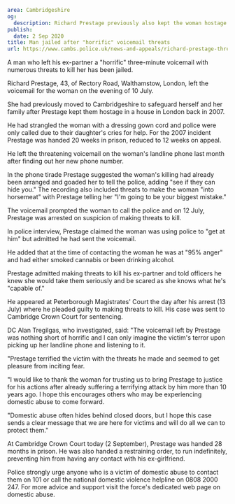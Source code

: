 ```yaml
area: Cambridgeshire
og:
  description: Richard Prestage previously also kept the woman hostage
publish:
  date: 2 Sep 2020
title: Man jailed after "horrific" voicemail threats
url: https://www.cambs.police.uk/news-and-appeals/richard-prestage-threats-to-kill-sentencing
```

A man who left his ex-partner a "horrific" three-minute voicemail with numerous threats to kill her has been jailed.

Richard Prestage, 43, of Rectory Road, Walthamstow, London, left the voicemail for the woman on the evening of 10 July.

She had previously moved to Cambridgeshire to safeguard herself and her family after Prestage kept them hostage in a house in London back in 2007.

He had strangled the woman with a dressing gown cord and police were only called due to their daughter's cries for help. For the 2007 incident Prestage was handed 20 weeks in prison, reduced to 12 weeks on appeal.

He left the threatening voicemail on the woman's landline phone last month after finding out her new phone number.

In the phone tirade Prestage suggested the woman's killing had already been arranged and goaded her to tell the police, adding "see if they can hide you." The recording also included threats to make the woman "into horsemeat" with Prestage telling her "I'm going to be your biggest mistake."

The voicemail prompted the woman to call the police and on 12 July, Prestage was arrested on suspicion of making threats to kill.

In police interview, Prestage claimed the woman was using police to "get at him" but admitted he had sent the voicemail.

He added that at the time of contacting the woman he was at "95% anger" and had either smoked cannabis or been drinking alcohol.

Prestage admitted making threats to kill his ex-partner and told officers he knew she would take them seriously and be scared as she knows what he's "capable of."

He appeared at Peterborough Magistrates' Court the day after his arrest (13 July) where he pleaded guilty to making threats to kill. His case was sent to Cambridge Crown Court for sentencing.

DC Alan Tregilgas, who investigated, said: "The voicemail left by Prestage was nothing short of horrific and I can only imagine the victim's terror upon picking up her landline phone and listening to it.

"Prestage terrified the victim with the threats he made and seemed to get pleasure from inciting fear.

"I would like to thank the woman for trusting us to bring Prestage to justice for his actions after already suffering a terrifying attack by him more than 10 years ago. I hope this encourages others who may be experiencing domestic abuse to come forward.

"Domestic abuse often hides behind closed doors, but I hope this case sends a clear message that we are here for victims and will do all we can to protect them."

At Cambridge Crown Court today (2 September), Prestage was handed 28 months in prison. He was also handed a restraining order, to run indefinitely, preventing him from having any contact with his ex-girlfriend.

Police strongly urge anyone who is a victim of domestic abuse to contact them on 101 or call the national domestic violence helpline on 0808 2000 247. For more advice and support visit the force's dedicated web page on domestic abuse.
